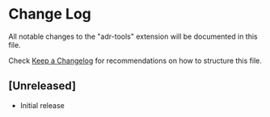 # Change Log

All notable changes to the "adr-tools" extension will be documented in this file.

Check [Keep a Changelog](http://keepachangelog.com/) for recommendations on how to structure this file.

## [Unreleased]

- Initial release